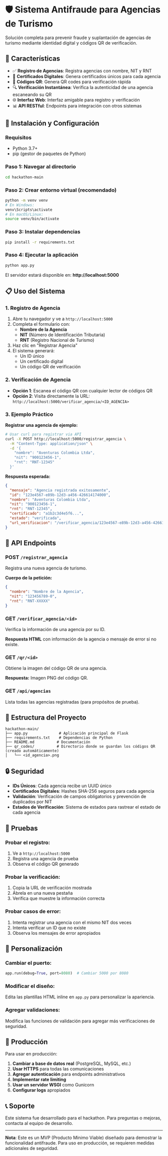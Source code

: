 # 🛡️ Sistema Antifraude para Agencias de Turismo

Solución completa para prevenir fraude y suplantación de agencias de turismo mediante identidad digital y códigos QR de verificación.

## 🎯 Características

- ✅ **Registro de Agencias**: Registra agencias con nombre, NIT y RNT
- 🔐 **Certificados Digitales**: Genera certificados únicos para cada agencia
- 📱 **Códigos QR**: Genera QR codes para verificación rápida
- 🔍 **Verificación Instantánea**: Verifica la autenticidad de una agencia escaneando su QR
- 🌐 **Interfaz Web**: Interfaz amigable para registro y verificación
- 📊 **API RESTful**: Endpoints para integración con otros sistemas

## 🚀 Instalación y Configuración

### Requisitos
- Python 3.7+
- pip (gestor de paquetes de Python)

### Paso 1: Navegar al directorio
```bash
cd hackathon-main
```

### Paso 2: Crear entorno virtual (recomendado)
```bash
python -m venv venv
# En Windows:
venv\Scripts\activate
# En macOS/Linux:
source venv/bin/activate
```

### Paso 3: Instalar dependencias
```bash
pip install -r requirements.txt
```

### Paso 4: Ejecutar la aplicación
```bash
python app.py
```

El servidor estará disponible en: **http://localhost:5000**

## 📋 Uso del Sistema

### 1. Registro de Agencia
1. Abre tu navegador y ve a `http://localhost:5000`
2. Completa el formulario con:
   - **Nombre de la Agencia**
   - **NIT** (Número de Identificación Tributaria)
   - **RNT** (Registro Nacional de Turismo)
3. Haz clic en "Registrar Agencia"
4. El sistema generará:
   - Un ID único
   - Un certificado digital
   - Un código QR de verificación

### 2. Verificación de Agencia
- **Opción 1**: Escanea el código QR con cualquier lector de códigos QR
- **Opción 2**: Visita directamente la URL: `http://localhost:5000/verificar_agencia/<ID_AGENCIA>`

### 3. Ejemplo Práctico

**Registrar una agencia de ejemplo:**
```bash
# Usar curl para registrar via API
curl -X POST http://localhost:5000/registrar_agencia \
  -H "Content-Type: application/json" \
  -d '{
    "nombre": "Aventuras Colombia Ltda",
    "nit": "900123456-1",
    "rnt": "RNT-12345"
  }'
```

**Respuesta esperada:**
```json
{
  "mensaje": "Agencia registrada exitosamente",
  "id": "123e4567-e89b-12d3-a456-426614174000",
  "nombre": "Aventuras Colombia Ltda",
  "nit": "900123456-1",
  "rnt": "RNT-12345",
  "certificado": "a1b2c3d4e5f6...",
  "estado": "verificada",
  "url_verificacion": "/verificar_agencia/123e4567-e89b-12d3-a456-426614174000"
}
```

## 🔌 API Endpoints

### POST `/registrar_agencia`
Registra una nueva agencia de turismo.

**Cuerpo de la petición:**
```json
{
  "nombre": "Nombre de la Agencia",
  "nit": "123456789-0",
  "rnt": "RNT-XXXXX"
}
```

### GET `/verificar_agencia/<id>`
Verifica la información de una agencia por su ID.

**Respuesta HTML** con información de la agencia o mensaje de error si no existe.

### GET `/qr/<id>`
Obtiene la imagen del código QR de una agencia.

**Respuesta:** Imagen PNG del código QR.

### GET `/api/agencias`
Lista todas las agencias registradas (para propósitos de prueba).

## 📁 Estructura del Proyecto

```
hackathon-main/
├── app.py              # Aplicación principal de Flask
├── requirements.txt    # Dependencias de Python
├── README.md          # Documentación
├── qr_codes/          # Directorio donde se guardan los códigos QR (creado automáticamente)
│   └── <id_agencia>.png
```

## 🔒 Seguridad

- **IDs Únicos**: Cada agencia recibe un UUID único
- **Certificados Digitales**: Hashes SHA-256 seguros para cada agencia
- **Validación**: Verificación de campos obligatorios y prevención de duplicados por NIT
- **Estados de Verificación**: Sistema de estados para rastrear el estado de cada agencia

## 🧪 Pruebas

### Probar el registro:
1. Ve a `http://localhost:5000`
2. Registra una agencia de prueba
3. Observa el código QR generado

### Probar la verificación:
1. Copia la URL de verificación mostrada
2. Ábrela en una nueva pestaña
3. Verifica que muestre la información correcta

### Probar casos de error:
1. Intenta registrar una agencia con el mismo NIT dos veces
2. Intenta verificar un ID que no existe
3. Observa los mensajes de error apropiados

## 🔧 Personalización

### Cambiar el puerto:
```python
app.run(debug=True, port=8080)  # Cambiar 5000 por 8080
```

### Modificar el diseño:
Edita las plantillas HTML inline en `app.py` para personalizar la apariencia.

### Agregar validaciones:
Modifica las funciones de validación para agregar más verificaciones de seguridad.

## 🚨 Producción

Para usar en producción:

1. **Cambiar a base de datos real** (PostgreSQL, MySQL, etc.)
2. **Usar HTTPS** para todas las comunicaciones
3. **Agregar autenticación** para endpoints administrativos
4. **Implementar rate limiting**
5. **Usar un servidor WSGI** como Gunicorn
6. **Configurar logs** apropiados

## 📞 Soporte

Este sistema fue desarrollado para el hackathon. Para preguntas o mejoras, contacta al equipo de desarrollo.

---
**Nota**: Este es un MVP (Producto Mínimo Viable) diseñado para demostrar la funcionalidad antifraude. Para uso en producción, se requieren medidas adicionales de seguridad.